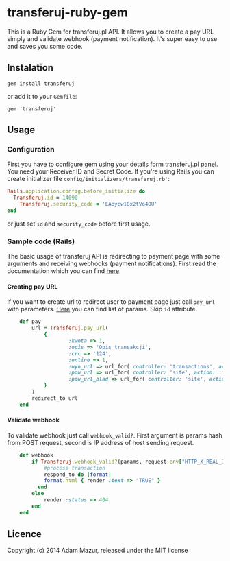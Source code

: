 transferuj-ruby-gem
===================

This is a Ruby Gem for transferuj.pl API. It allows you to create a pay URL simply and validate webhook (payment notification). It's super easy to use and saves you some code. 

## Instalation

```
gem install transferuj
```

or add it to your `Gemfile`:

```
gem 'transferuj'
```

## Usage

### Configuration

First you have to configure gem using your details form transferuj.pl panel. You need your Receiver ID and Secret Code. If you're using Rails you can create initializer file `config/initializers/transferuj.rb'`:

```ruby
Rails.application.config.before_initialize do
  Transferuj.id = 14090
	Transferuj.security_code = 'EAoycw18x2tVo4OU'
end
```

or just set `id` and `security_code` before first usage.

### Sample code (Rails)

The basic usage of transferuj API is redirecting to payment page with some arguments and receiving webhooks (payment notifications).
First read the documentation which you can find [here](https://secure.transferuj.pl/partner/pliki/dokumentacja.pdf).

#### Creating pay URL

If you want to create url to redirect user to payment page just call `pay_url` with parameters. [Here](https://secure.transferuj.pl/partner/pliki/dokumentacja.pdf) you can find list of params. Skip `id` attribute.  

```ruby
	def pay
		url = Transferuj.pay_url(
			{
					:kwota => 1,
					:opis => 'Opis transakcji',
					:crc => '124',
					:online => 1,
					:wyn_url => url_for( controller: 'transactions', action: 'webhook', host: 'http://myapp.com'),
					:pow_url => url_for( controller: 'site', action: 'index', host: 'http://myapp.com'),
					:pow_url_blad => url_for( controller: 'site', action: 'index', host: 'http://myapp.com'),
			}
		)
		redirect_to url
	end
```

#### Validate webhook

To validate webhook just call `webhook_valid?`. First argument is params hash from POST request, second is IP address of host sending request.

```ruby
	def webhook
		if Transferuj.webhook_valid?(params, request.env["HTTP_X_REAL_IP"])
			#process transaction
			respond_to do |format|
		  	format.html { render :text => "TRUE" }
		  end
		else
			render :status => 404
		end
	end
```

## Licence

Copyright (c) 2014 Adam Mazur, released under the MIT license
